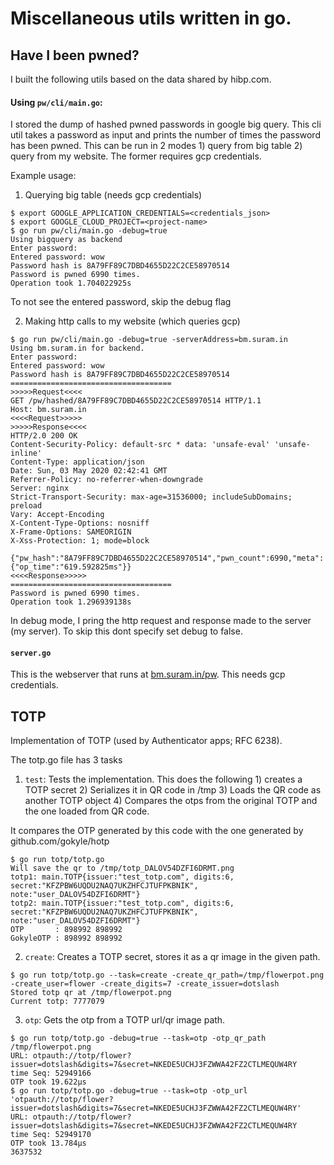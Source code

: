 # Miscellaneous utils written in go.

## Have I been pwned?
I built the following utils based on the data shared by hibp.com.

#### Using `pw/cli/main.go`: 

I stored the dump of hashed pwned passwords in google big query. This cli util takes a password as input and prints the number of times the password has been pwned. This can be run in 2 modes 1) query from big table 2) query from my website. The former requires gcp credentials.

Example usage:

1. Querying big table (needs gcp credentials)

```
$ export GOOGLE_APPLICATION_CREDENTIALS=<credentials_json>
$ export GOOGLE_CLOUD_PROJECT=<project-name>
$ go run pw/cli/main.go -debug=true
Using bigquery as backend
Enter password:
Entered password: wow
Password hash is 8A79FF89C7DBD4655D22C2CE58970514
Password is pwned 6990 times.
Operation took 1.704022925s
```
To not see the entered password, skip the debug flag

2. Making http calls to my website (which queries gcp)

```
$ go run pw/cli/main.go -debug=true -serverAddress=bm.suram.in
Using bm.suram.in for backend.
Enter password:
Entered password: wow
Password hash is 8A79FF89C7DBD4655D22C2CE58970514
====================================
>>>>>Request<<<<
GET /pw/hashed/8A79FF89C7DBD4655D22C2CE58970514 HTTP/1.1
Host: bm.suram.in
<<<<Request>>>>>
>>>>>Response<<<<
HTTP/2.0 200 OK
Content-Security-Policy: default-src * data: 'unsafe-eval' 'unsafe-inline'
Content-Type: application/json
Date: Sun, 03 May 2020 02:42:41 GMT
Referrer-Policy: no-referrer-when-downgrade
Server: nginx
Strict-Transport-Security: max-age=31536000; includeSubDomains; preload
Vary: Accept-Encoding
X-Content-Type-Options: nosniff
X-Frame-Options: SAMEORIGIN
X-Xss-Protection: 1; mode=block

{"pw_hash":"8A79FF89C7DBD4655D22C2CE58970514","pwn_count":6990,"meta":{"op_time":"619.592825ms"}}
<<<<Response>>>>>
====================================
Password is pwned 6990 times.
Operation took 1.296939138s
```
In debug mode, I pring the http request and response made to the server (my server). To skip this dont specify set debug to false.

#### `server.go`
This is the webserver that runs at [bm.suram.in/pw](http://bm.suram.in/pw). This needs gcp credentials.

## TOTP 
Implementation of TOTP (used by Authenticator apps;  RFC 6238).

The totp.go file has 3 tasks

1. `test`: Tests the implementation. This does the following 1) creates a TOTP secret 2) Serializes it in QR code in /tmp 3) Loads the QR code as another TOTP object 4) Compares the otps from the original TOTP and the one loaded from QR code.

It compares the OTP generated by this code with the one generated by github.com/gokyle/hotp
```
$ go run totp/totp.go
Will save the qr to /tmp/totp_DALOV54DZFI6DRMT.png
totp1: main.TOTP{issuer:"test_totp.com", digits:6, secret:"KFZPBW6UQDU2NAQ7UKZHFCJTUFPKBNIK", note:"user_DALOV54DZFI6DRMT"}
totp2: main.TOTP{issuer:"test_totp.com", digits:6, secret:"KFZPBW6UQDU2NAQ7UKZHFCJTUFPKBNIK", note:"user_DALOV54DZFI6DRMT"}
OTP       : 898992 898992
GokyleOTP : 898992 898992
```

2. `create`: Creates a TOTP secret, stores it as a qr image in the given path.
```
$ go run totp/totp.go --task=create -create_qr_path=/tmp/flowerpot.png -create_user=flower -create_digits=7 -create_issuer=dotslash
Stored totp qr at /tmp/flowerpot.png
Current totp: 7777079
```

3. `otp`: Gets the otp from a TOTP url/qr image path.
```
$ go run totp/totp.go -debug=true --task=otp -otp_qr_path /tmp/flowerpot.png
URL: otpauth://totp/flower?issuer=dotslash&digits=7&secret=NKEDE5UCHJ3FZWWA42FZ2CTLMEQUW4RY
time Seq: 52949166
OTP took 19.622µs
$ go run totp/totp.go -debug=true --task=otp -otp_url 'otpauth://totp/flower?issuer=dotslash&digits=7&secret=NKEDE5UCHJ3FZWWA42FZ2CTLMEQUW4RY'
URL: otpauth://totp/flower?issuer=dotslash&digits=7&secret=NKEDE5UCHJ3FZWWA42FZ2CTLMEQUW4RY
time Seq: 52949170
OTP took 13.784µs
3637532
```
